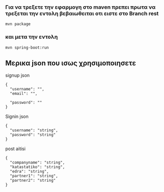 ### Για να τρεξετε την εφαρμογη στο maven πρεπει πρωτα να τρεξεται την εντολη  βεβαιωθειται οτι ειστε στο Branch rest
```
mvn package
``` 
### και μετα την εντολη 
```
mvn spring-boot:run
```
## Μερικα json  που ισως χρησιμοποιησετε

signup json
``` 
{
  "username": "",
  "email": "",
 
  "password": ""
}
``` 

Signin json
``` 
{
  "username": "string",
  "password": "string"
}
``` 
post aitisi
```
{
  "companyname": "string",
  "katastatiko": "string",
  "edra": "string",
  "partner1": "string",
  "partner2": "string"
}
```
